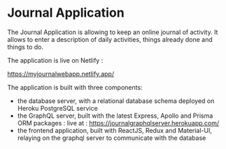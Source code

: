 # Journal Application

The Journal Application is allowing to keep an online journal of activity. It allows to enter a description of daily activities, things already done and things to do.

The application is live on Netlify :

https://myjournalwebapp.netlify.app/

The application is built with three components:

- the database server, with a relational database schema deployed on Heroku PostgreSQL service
- the GraphQL server, built with the latest Express, Apollo and Prisma ORM packages : live at : https://journalgraphqlserver.herokuapp.com/
- the frontend application, built with ReactJS, Redux and Material-UI, relaying on the graphql server to communicate with the database
